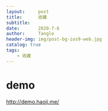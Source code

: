 ```yaml
---
layout:     post
title:      收藏
subtitle:   
date:       2020-7-6
author:     Tangle
header-img: img/post-bg-ios9-web.jpg
catalog: true
tags:
    - 收藏
---
```


# demo

<http://demo.haoji.me/>
